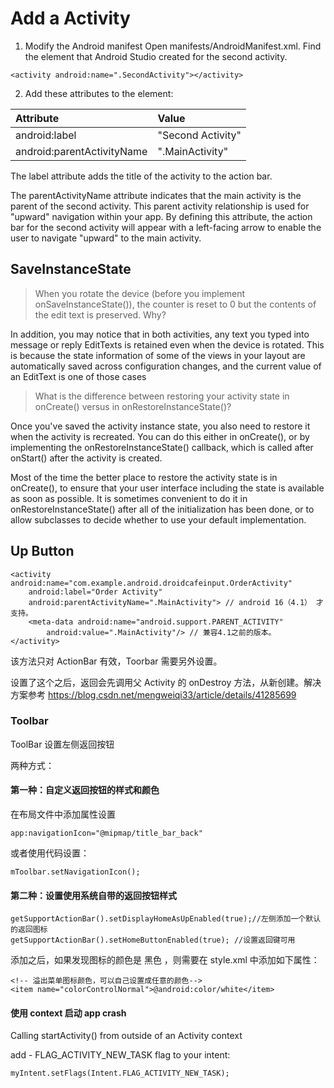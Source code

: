 # Add a Activity

1. Modify the Android manifest
Open manifests/AndroidManifest.xml.
Find the <activity> element that Android Studio created for the second activity.
```
<activity android:name=".SecondActivity"></activity>
```

2. Add these attributes to the <activity> element:

| Attribute     | Value     |
|:------------- | :------------- |
| android:label  | "Second Activity"      |
| android:parentActivityName | ".MainActivity" |


The label attribute adds the title of the activity to the action bar.

The parentActivityName attribute indicates that the main activity is the parent of the second activity. This parent activity relationship is used for "upward" navigation within your app. By defining this attribute, the action bar for the second activity will appear with a left-facing arrow to enable the user to navigate "upward" to the main activity.




## SaveInstanceState


> When you rotate the device (before you implement onSaveInstanceState()), the counter is reset to 0 but the contents of the edit text is preserved. Why?

In addition, you may notice that in both activities, any text you typed into message or reply EditTexts is retained even when the device is rotated. This is because the state information of some of the views in your layout are automatically saved across configuration changes, and the current value of an EditText is one of those cases

> What is the difference between restoring your activity state in onCreate() versus in onRestoreInstanceState()?

Once you've saved the activity instance state, you also need to restore it when the activity is recreated. You can do this either in onCreate(), or by implementing the onRestoreInstanceState() callback, which is called after onStart() after the activity is created.

Most of the time the better place to restore the activity state is in onCreate(), to ensure that your user interface including the state is available as soon as possible. It is sometimes convenient to do it in onRestoreInstanceState() after all of the initialization has been done, or to allow subclasses to decide whether to use your default implementation.

## Up Button

```
<activity android:name="com.example.android.droidcafeinput.OrderActivity"
    android:label="Order Activity"
    android:parentActivityName=".MainActivity"> // android 16（4.1） 才支持。
    <meta-data android:name="android.support.PARENT_ACTIVITY"
        android:value=".MainActivity"/> // 兼容4.1之前的版本。
</activity>
```
该方法只对 ActionBar 有效，Toorbar 需要另外设置。

设置了这个之后，返回会先调用父 Activity 的 onDestroy 方法，从新创建。解决方案参考
https://blog.csdn.net/mengweiqi33/article/details/41285699

### Toolbar

ToolBar 设置左侧返回按钮

两种方式：
#### 第一种：自定义返回按钮的样式和颜色

在布局文件中添加属性设置
```
app:navigationIcon="@mipmap/title_bar_back"
```
或者使用代码设置：
```
mToolbar.setNavigationIcon();
```
#### 第二种：设置使用系统自带的返回按钮样式
```
getSupportActionBar().setDisplayHomeAsUpEnabled(true);//左侧添加一个默认的返回图标
getSupportActionBar().setHomeButtonEnabled(true); //设置返回键可用
```
添加之后，如果发现图标的颜色是 黑色 ，则需要在 style.xml 中添加如下属性：
```
<!-- 溢出菜单图标颜色，可以自己设置成任意的颜色-->
<item name="colorControlNormal">@android:color/white</item>
```


#### 使用 context 启动 app crash

Calling startActivity() from outside of an Activity context

add - FLAG_ACTIVITY_NEW_TASK flag to your intent:

```
myIntent.setFlags(Intent.FLAG_ACTIVITY_NEW_TASK);
```
